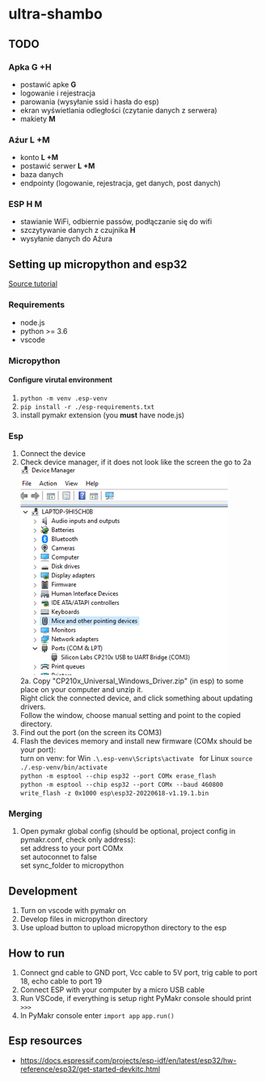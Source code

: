 # ultra-shambo

## TODO

### Apka **G +H**
- postawić apke **G**
- logowanie i rejestracja
- parowania (wysyłanie ssid i hasła do esp)
- ekran wyświetlania odległości (czytanie danych z serwera)
- makiety **M**

### Aźur **L +M**
- konto **L +M**
- postawić serwer **L +M**
- baza danych
- endpointy (logowanie, rejestracja, get danych, post danych)

### ESP **H M**
- stawianie WiFi, odbiernie passów, podłączanie się do wifi
- szczytywanie danych z czujnika **H**
- wysyłanie danych do Aźura 


## Setting up micropython and esp32  
[Source tutorial](https://lemariva.com/blog/2020/03/tutorial-getting-started-micropython-v20)

### Requirements
- node.js
- python >= 3.6
- vscode

### Micropython 
#### Configure virutal environment

1. `python -m venv .esp-venv`
2. `pip install -r ./esp-requirements.txt`
3. install pymakr extension (you **must** have node.js)

### Esp  
1. Connect the device
2. Check device manager, if it does not look like the screen the go to 2a  
![device manager screeb](esp/device.png "Title")  
2a. Copy "CP210x_Universal_Windows_Driver.zip" (in esp) to some place on your computer and unzip it.    
      Right click the connected device, and click something about updating drivers.  
      Follow the window, choose manual setting and point to the copied directory.  
1. Find out the port (on the screen its COM3)
2. Flash the devices memory and install new firmware (COMx should be your port):   
  turn on venv: for Win `.\.esp-venv\Scripts\activate ` for Linux `source ./.esp-venv/bin/activate`   
  ```python -m esptool --chip esp32 --port COMx erase_flash```   
  ```python -m esptool --chip esp32 --port COMx --baud 460800 write_flash -z 0x1000 esp\esp32-20220618-v1.19.1.bin```   

### Merging  
1. Open pymakr global config (should be optional, project config in pymakr.conf, check only address):  
    set address to your port COMx    
    set autoconnet to false  
    set sync_folder to micropython  

## Development
1. Turn on vscode with pymakr on
2. Develop files in micropython directory
3. Use upload button to upload micropython directory to the esp

## How to run
1. Connect gnd cable to GND port, Vcc cable to 5V port, trig cable to port 18, echo cable to port 19
2. Connect ESP with your computer by a micro USB cable
3. Run VSCode, if everything is setup right PyMakr console should print `>>>`
4. In PyMakr console enter 
   `import app`
   `app.run()`


## Esp resources
- https://docs.espressif.com/projects/esp-idf/en/latest/esp32/hw-reference/esp32/get-started-devkitc.html
